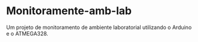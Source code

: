 # Monitoramente-amb-lab
Um projeto de monitoramento de ambiente laboratorial utilizando o Arduino e o ATMEGA328.
